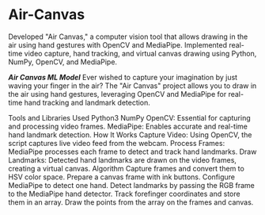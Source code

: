 # Air-Canvas
Developed "Air Canvas," a computer vision tool that allows drawing in the air using hand gestures with OpenCV and MediaPipe. Implemented real-time video capture, hand tracking, and virtual canvas drawing using Python, NumPy, OpenCV, and MediaPipe.

***Air Canvas ML Model***
Ever wished to capture your imagination by just waving your finger in the air? The "Air Canvas" project allows you to draw in the air using hand gestures, leveraging OpenCV and MediaPipe for real-time hand tracking and landmark detection.

Tools and Libraries Used
Python3
NumPy
OpenCV: Essential for capturing and processing video frames.
MediaPipe: Enables accurate and real-time hand landmark detection.
How It Works
Capture Video: Using OpenCV, the script captures live video feed from the webcam.
Process Frames: MediaPipe processes each frame to detect and track hand landmarks.
Draw Landmarks: Detected hand landmarks are drawn on the video frames, creating a virtual canvas.
Algorithm
Capture frames and convert them to HSV color space.
Prepare a canvas frame with ink buttons.
Configure MediaPipe to detect one hand.
Detect landmarks by passing the RGB frame to the MediaPipe hand detector.
Track forefinger coordinates and store them in an array.
Draw the points from the array on the frames and canvas.
